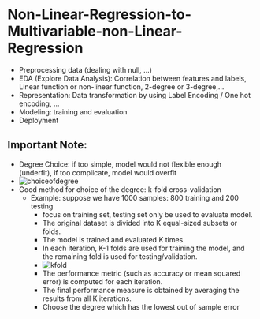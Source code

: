 # Non-Linear-Regression-to-Multivariable-non-Linear-Regression
- Preprocessing data (dealing with null, ...)
- EDA (Explore Data Analysis): Correlation between features and labels, Linear function or non-linear function, 2-degree or 3-degree,...
- Representation: Data transformation by using Label Encoding / One hot encoding, ...
- Modeling: training and evaluation
- Deployment
## Important Note:
- Degree Choice: if too simple, model would not flexible enough (underfit), if too complicate, model would overfit
- ![choiceofdegree](https://drive.google.com/uc?export=view&id=1RF7FuCVyqebv3is16rPLQ0S6AahrkOec)
- Good method for choice of the degree: k-fold cross-validation
  + Example: suppose we have 1000 samples: 800 training and 200 testing
    * focus on training set, testing set only be used to evaluate model.
    * The original dataset is divided into K equal-sized subsets or folds.
    * The model is trained and evaluated K times.
    * In each iteration, K-1 folds are used for training the model, and the remaining fold is used for testing/validation.
    * ![kfold](https://miro.medium.com/v2/resize:fit:1200/1*AAwIlHM8TpAVe4l2FihNUQ.png)
    * The performance metric (such as accuracy or mean squared error) is computed for each iteration.
    * The final performance measure is obtained by averaging the results from all K iterations.
    * Choose the degree which has the lowest out of sample error
   
